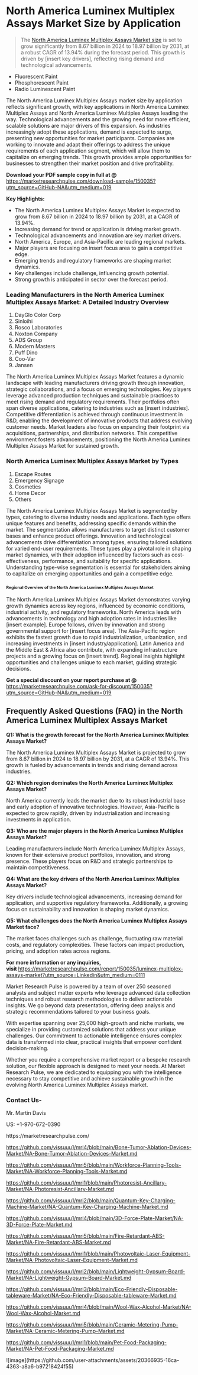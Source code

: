 <h1>North America Luminex Multiplex Assays Market&nbsp;Size by Application</h1><blockquote><p>The <a href="https://marketresearchpulse.com/download-sample/150035?utm_source=GitHub-NA&amp;utm_medium=019">North America Luminex Multiplex Assays Market size</a> is set to grow significantly from 8.67 billion in 2024 to 18.97 billion by 2031, at a robust CAGR of 13.94% during the forecast period. This growth is driven by [insert key drivers], reflecting rising demand and technological advancements.</p></blockquote><ul><li>Fluorescent Paint<li> Phosphorescent Paint<li> Radio Luminescent Paint</li></ul><p>The North America Luminex Multiplex Assays market size by application reflects significant growth, with key applications in North America Luminex Multiplex Assays and North America Luminex Multiplex Assays leading the way. Technological advancements and the growing need for more efficient, scalable solutions are major drivers of this expansion. As industries increasingly adopt these applications, demand is expected to surge, presenting new opportunities for market participants. Companies are working to innovate and adapt their offerings to address the unique requirements of each application segment, which will allow them to capitalize on emerging trends. This growth provides ample opportunities for businesses to strengthen their market position and drive profitability.</p><p><strong>Download your PDF sample copy in full at @ </strong><a href="https://marketresearchpulse.com/download-sample/150035?utm_source=GitHub-NA&amp;utm_medium=019">https://marketresearchpulse.com/download-sample/150035?utm_source=GitHub-NA&amp;utm_medium=019</a></p><p><strong>Key Highlights: </strong></p><ul><li>The North America Luminex Multiplex Assays Market is expected to grow from 8.67 billion in 2024 to 18.97 billion by 2031, at a CAGR of 13.94%.</li><li>Increasing demand for trend or application is driving market growth.</li><li>Technological advancements and innovation are key market drivers.</li><li>North America, Europe, and Asia-Pacific are leading regional markets.</li><li>Major players are focusing on insert focus area to gain a competitive edge.</li><li>Emerging trends and regulatory frameworks are shaping market dynamics.</li><li>Key challenges include challenge, influencing growth potential.</li><li>Strong growth is anticipated in sector over the forecast period.</li></ul><h3>Leading Manufacturers in the North America Luminex Multiplex Assays Market: A Detailed Industry Overview</h3><ol><li>DayGlo Color Corp</li><li>Sinloihi</li><li>Rosco Laboratories</li><li>Noxton Company</li><li>ADS Group</li><li>Modern Masters</li><li>Puff Dino</li><li>Coo-Var</li><li>Jansen</li></ol><div class="flex max-w-full flex-col flex-grow"><div class="min-h-8 text-message flex w-full flex-col items-end gap-2 whitespace-normal break-words [.text-message+&amp;]:mt-5" dir="auto" data-message-author-role="assistant" data-message-id="fd8432e4-4910-450d-b182-61b7bfb0a01f" data-message-model-slug="gpt-4o"><div class="flex w-full flex-col gap-1 empty:hidden first:pt-[3px]"><div class="markdown prose w-full break-words dark:prose-invert light"><p>The North America Luminex Multiplex Assays Market features a dynamic landscape with leading manufacturers driving growth through innovation, strategic collaborations, and a focus on emerging technologies. Key players leverage advanced production techniques and sustainable practices to meet rising demand and regulatory requirements. Their portfolios often span diverse applications, catering to industries such as [insert industries]. Competitive differentiation is achieved through continuous investment in R&amp;D, enabling the development of innovative products that address evolving customer needs. Market leaders also focus on expanding their footprint via acquisitions, partnerships, and distribution networks. This competitive environment fosters advancements, positioning the North America Luminex Multiplex Assays Market for sustained growth.</p></div></div></div></div><h3>North America Luminex Multiplex Assays Market by Types</h3><ol><li>Escape Routes<li> Emergency Signage<li> Cosmetics<li> Home Decor<li> Others</li></ol><div class="flex max-w-full flex-col flex-grow"><div class="min-h-8 text-message flex w-full flex-col items-end gap-2 whitespace-normal break-words [.text-message+&amp;]:mt-5" dir="auto" data-message-author-role="assistant" data-message-id="084470be-0bb7-4664-bddf-5156b4f41249" data-message-model-slug="gpt-4o-mini"><div class="flex w-full flex-col gap-1 empty:hidden first:pt-[3px]"><div class="markdown prose w-full break-words dark:prose-invert light"><p>The North America Luminex Multiplex Assays Market is segmented by types, catering to diverse industry needs and applications. Each type offers unique features and benefits, addressing specific demands within the market. The segmentation allows manufacturers to target distinct customer bases and enhance product offerings. Innovation and technological advancements drive differentiation among types, ensuring tailored solutions for varied end-user requirements. These types play a pivotal role in shaping market dynamics, with their adoption influenced by factors such as cost-effectiveness, performance, and suitability for specific applications. Understanding type-wise segmentation is essential for stakeholders aiming to capitalize on emerging opportunities and gain a competitive edge.</p></div></div></div></div><h3><span style="font-size: 11px;">Regional Overview of the North America Luminex Multiplex Assays Market</span></h3><div class="flex max-w-full flex-col flex-grow"><div class="min-h-8 text-message flex w-full flex-col items-end gap-2 whitespace-normal break-words [.text-message+&amp;]:mt-5" dir="auto" data-message-author-role="assistant" data-message-id="e9038762-ce64-4e30-91c9-9bd413514231" data-message-model-slug="gpt-4o-mini"><div class="flex w-full flex-col gap-1 empty:hidden first:pt-[3px]"><div class="markdown prose w-full break-words dark:prose-invert light"><p>The North America Luminex Multiplex Assays Market demonstrates varying growth dynamics across key regions, influenced by economic conditions, industrial activity, and regulatory frameworks. North America leads with advancements in technology and high adoption rates in industries like [insert example]. Europe follows, driven by innovation and strong governmental support for [insert focus area]. The Asia-Pacific region exhibits the fastest growth due to rapid industrialization, urbanization, and increasing investments in [insert industry/application]. Latin America and the Middle East &amp; Africa also contribute, with expanding infrastructure projects and a growing focus on [insert trend]. Regional insights highlight opportunities and challenges unique to each market, guiding strategic decisions.</p></div></div></div></div><p><strong>Get a special discount on your report purchase at @ </strong><a href="https://marketresearchpulse.com/ask-for-discount/150035?utm_source=GitHub-NA&amp;utm_medium=019">https://marketresearchpulse.com/ask-for-discount/150035?utm_source=GitHub-NA&amp;utm_medium=019</a></p><h2>Frequently Asked Questions (FAQ) in the North America Luminex Multiplex Assays Market</h2><p><strong>Q1: What is the growth forecast for the North America Luminex Multiplex Assays Market?</strong></p><p>The North America Luminex Multiplex Assays Market is projected to grow from 8.67 billion in 2024 to 18.97 billion by 2031, at a CAGR of 13.94%. This growth is fueled by advancements in trends and rising demand across industries.</p><p><strong>Q2: Which region dominates the North America Luminex Multiplex Assays Market?</strong></p><p>North America currently leads the market due to its robust industrial base and early adoption of innovative technologies. However, Asia-Pacific is expected to grow rapidly, driven by industrialization and increasing investments in application.</p><p><strong>Q3: Who are the major players in the North America Luminex Multiplex Assays Market?</strong></p><p>Leading manufacturers include North America Luminex Multiplex Assays, known for their extensive product portfolios, innovation, and strong presence. These players focus on R&amp;D and strategic partnerships to maintain competitiveness.</p><p><strong>Q4: What are the key drivers of the North America Luminex Multiplex Assays Market?</strong></p><p>Key drivers include technological advancements, increasing demand for application, and supportive regulatory frameworks. Additionally, a growing focus on sustainability and innovation is shaping market dynamics.</p><p><strong>Q5: What challenges does the North America Luminex Multiplex Assays Market face?</strong></p><p>The market faces challenges such as challenge, fluctuating raw material costs, and regulatory complexities. These factors can impact production, pricing, and adoption rates across regions.</p><p><strong>For more information or any inquiries, visit&nbsp;</strong><a href="https://marketresearchpulse.com/report/150035/luminex-multiplex-assays-market?utm_source=Linkedin&utm_medium=0111">https://marketresearchpulse.com/report/150035/luminex-multiplex-assays-market?utm_source=Linkedin&utm_medium=0111</a></p><p>Market Research Pulse is powered by a team of over 250 seasoned analysts and subject matter experts who leverage advanced data collection techniques and robust research methodologies to deliver actionable insights. We go beyond data presentation, offering deep analysis and strategic recommendations tailored to your business goals.</p><p>With expertise spanning over 25,000 high-growth and niche markets, we specialize in providing customized solutions that address your unique challenges. Our commitment to actionable intelligence ensures complex data is transformed into clear, practical insights that empower confident decision-making.</p><p>Whether you require a comprehensive market report or a bespoke research solution, our flexible approach is designed to meet your needs. At Market Research Pulse, we are dedicated to equipping you with the intelligence necessary to stay competitive and achieve sustainable growth in the evolving North America Luminex Multiplex Assays market.</p><h3><strong>Contact Us-</strong></h3><p>Mr. Martin Davis</p><p>US: +1-970-672-0390</p><p>https://marketresearchpulse.com/</p><p><a href="https://github.com/vissuuu1/mri4/blob/main/Bone-Tumor-Ablation-Devices-Market/NA-Bone-Tumor-Ablation-Devices-Market.md">https://github.com/vissuuu1/mri4/blob/main/Bone-Tumor-Ablation-Devices-Market/NA-Bone-Tumor-Ablation-Devices-Market.md</a></p><p><a href="https://github.com/vissuuu1/mri5/blob/main/Workforce-Planning-Tools-Market/NA-Workforce-Planning-Tools-Market.md">https://github.com/vissuuu1/mri5/blob/main/Workforce-Planning-Tools-Market/NA-Workforce-Planning-Tools-Market.md</a></p><p><a href="https://github.com/vissuuu1/mri1/blob/main/Photoresist-Ancillary-Market/NA-Photoresist-Ancillary-Market.md">https://github.com/vissuuu1/mri1/blob/main/Photoresist-Ancillary-Market/NA-Photoresist-Ancillary-Market.md</a></p><p><a href="https://github.com/vissuuu1/mri2/blob/main/Quantum-Key-Charging-Machine-Market/NA-Quantum-Key-Charging-Machine-Market.md">https://github.com/vissuuu1/mri2/blob/main/Quantum-Key-Charging-Machine-Market/NA-Quantum-Key-Charging-Machine-Market.md</a></p><p><a href="https://github.com/vissuuu1/mri4/blob/main/3D-Force-Plate-Market/NA-3D-Force-Plate-Market.md">https://github.com/vissuuu1/mri4/blob/main/3D-Force-Plate-Market/NA-3D-Force-Plate-Market.md</a></p><p><a href="https://github.com/vissuuu1/mri5/blob/main/Fire-Retardant-ABS-Market/NA-Fire-Retardant-ABS-Market.md">https://github.com/vissuuu1/mri5/blob/main/Fire-Retardant-ABS-Market/NA-Fire-Retardant-ABS-Market.md</a></p><p><a href="https://github.com/vissuuu1/mri1/blob/main/Photovoltaic-Laser-Equipment-Market/NA-Photovoltaic-Laser-Equipment-Market.md">https://github.com/vissuuu1/mri1/blob/main/Photovoltaic-Laser-Equipment-Market/NA-Photovoltaic-Laser-Equipment-Market.md</a></p><p><a href="https://github.com/vissuuu1/mri2/blob/main/Lightweight-Gypsum-Board-Market/NA-Lightweight-Gypsum-Board-Market.md">https://github.com/vissuuu1/mri2/blob/main/Lightweight-Gypsum-Board-Market/NA-Lightweight-Gypsum-Board-Market.md</a></p><p><a href="https://github.com/vissuuu1/mri3/blob/main/Eco-Friendly-Disposable-tableware-Market/NA-Eco-Friendly-Disposable-tableware-Market.md">https://github.com/vissuuu1/mri3/blob/main/Eco-Friendly-Disposable-tableware-Market/NA-Eco-Friendly-Disposable-tableware-Market.md</a></p><p><a href="https://github.com/vissuuu1/mri4/blob/main/Wool-Wax-Alcohol-Market/NA-Wool-Wax-Alcohol-Market.md">https://github.com/vissuuu1/mri4/blob/main/Wool-Wax-Alcohol-Market/NA-Wool-Wax-Alcohol-Market.md</a></p><p><a href="https://github.com/vissuuu1/mri5/blob/main/Ceramic-Metering-Pump-Market/NA-Ceramic-Metering-Pump-Market.md">https://github.com/vissuuu1/mri5/blob/main/Ceramic-Metering-Pump-Market/NA-Ceramic-Metering-Pump-Market.md</a></p><p><a href="https://github.com/vissuuu1/mri1/blob/main/Pet-Food-Packaging-Market/NA-Pet-Food-Packaging-Market.md">https://github.com/vissuuu1/mri1/blob/main/Pet-Food-Packaging-Market/NA-Pet-Food-Packaging-Market.md</a></p>
![image](https://github.com/user-attachments/assets/20366935-16ca-4363-a8a6-b97218424f55)
